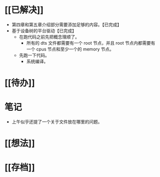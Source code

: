 # [[已解决]]
- 第四章和第五章介绍部分需要添加足够的内容。【已完成】
- 基于设备树的平台驱动【已完成】
	- 在跑代码之前先把概念理顺了。
		- 所有的 dts 文件都需要有一个 root 节点，并且 root 节点内都需要有一个 cpus 节点和至少一个的 memory 节点。
	- 先跑一下代码。
		- 系统编译。

# [[待办]]

# 笔记
- 上午似乎还提了一个关于文件放在哪里的问题。


# [[想法]]


# [[存档]]